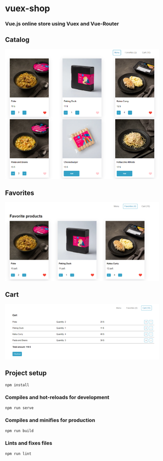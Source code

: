 # vuex-shop

### Vue.js online store using Vuex and Vue-Router

## Catalog
![Untitled](src/assets/images/readme/catalog.png)

## Favorites
![Untitled](src/assets/images/readme/liked.png)

## Cart
![Untitled](src/assets/images/readme/cart.png)

## Project setup
```
npm install
```

### Compiles and hot-reloads for development
```
npm run serve
```

### Compiles and minifies for production
```
npm run build
```

### Lints and fixes files
```
npm run lint
```
